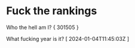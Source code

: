 # Fuck the rankings

Who the hell am I?
{ 301505 }

What fucking year is it?
[ 2024-01-04T11:45:03Z ]
